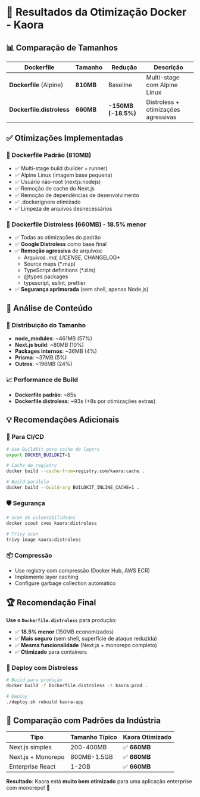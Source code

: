 # 🚀 Resultados da Otimização Docker - Kaora

## 📊 Comparação de Tamanhos

| Dockerfile | Tamanho | Redução | Descrição |
|-----------|---------|---------|-----------|
| **Dockerfile** (Alpine) | **810MB** | Baseline | Multi-stage com Alpine Linux |
| **Dockerfile.distroless** | **660MB** | **-150MB (-18.5%)** | Distroless + otimizações agressivas |

## ✅ Otimizações Implementadas

### 🔧 Dockerfile Padrão (810MB)
- ✅ Multi-stage build (builder + runner)
- ✅ Alpine Linux (imagem base pequena)
- ✅ Usuário não-root (nextjs:nodejs)
- ✅ Remoção de cache do Next.js
- ✅ Remoção de dependências de desenvolvimento
- ✅ .dockerignore otimizado
- ✅ Limpeza de arquivos desnecessários

### 🚀 Dockerfile Distroless (660MB) - **18.5% menor**
- ✅ Todas as otimizações do padrão
- ✅ **Google Distroless** como base final
- ✅ **Remoção agressiva** de arquivos:
  - Arquivos *.md, LICENSE*, CHANGELOG*
  - Source maps (*.map)
  - TypeScript definitions (*.d.ts)
  - @types packages
  - typescript, eslint, prettier
- ✅ **Segurança aprimorada** (sem shell, apenas Node.js)

## 🎯 Análise de Conteúdo

### 📂 Distribuição do Tamanho
- **node_modules**: ~461MB (57%)
- **Next.js build**: ~80MB (10%)
- **Packages internos**: ~36MB (4%)
- **Prisma**: ~37MB (5%)
- **Outros**: ~196MB (24%)

### 📈 Performance de Build
- **Dockerfile padrão**: ~85s
- **Dockerfile distroless**: ~93s (+8s por otimizações extras)

## 💡 Recomendações Adicionais

### 🔄 Para CI/CD
```bash
# Use BuildKit para cache de layers
export DOCKER_BUILDKIT=1

# Cache de registry
docker build --cache-from=registry.com/kaora:cache .

# Build paralelo
docker build --build-arg BUILDKIT_INLINE_CACHE=1 .
```

### 🛡️ Segurança
```bash
# Scan de vulnerabilidades
docker scout cves kaora:distroless

# Trivy scan
trivy image kaora:distroless
```

### 📦 Compressão
- Use registry com compressão (Docker Hub, AWS ECR)
- Implemente layer caching
- Configure garbage collection automático

## 🏆 Recomendação Final

**Use o `Dockerfile.distroless`** para produção:
- ✅ **18.5% menor** (150MB economizados)
- ✅ **Mais seguro** (sem shell, superfície de ataque reduzida)
- ✅ **Mesma funcionalidade** (Next.js + monorepo completo)
- ✅ **Otimizado** para containers

### 🚀 Deploy com Distroless
```bash
# Build para produção
docker build -f Dockerfile.distroless -t kaora:prod .

# Deploy
./deploy.sh rebuild kaora-app
```

## 📏 Comparação com Padrões da Indústria

| Tipo | Tamanho Típico | Kaora Otimizado |
|------|---------------|-----------------|
| Next.js simples | 200-400MB | ✅ **660MB** |
| Next.js + Monorepo | 800MB-1.5GB | ✅ **660MB** |
| Enterprise React | 1-2GB | ✅ **660MB** |

**Resultado**: Kaora está **muito bem otimizado** para uma aplicação enterprise com monorepo! 🎉
